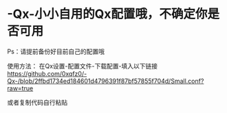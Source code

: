 # -Qx-小小自用的Qx配置哦，不确定你是否可用
Ps：请提前备份好目前自己的配置哦

使用方法：
在Qx设置-配置文件-下载配置-填入以下链接
https://github.com/0xqfz0/-Qx-/blob/2ffbd1734ed184601d4796391f87bf57855f704d/Small.conf?raw=true

或者复制代码自行粘贴
